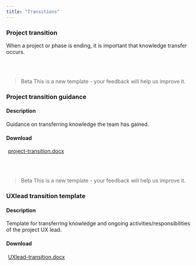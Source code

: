 ```yaml
---
title: "Transitions"
---
```


<div class="pl-pattern">

<h3>Project transition</h3>

When a project or phase is ending, it is important that knowledge transfer occurs.

<br><br>
</div>

<div class="pl-pattern">

> <span class="label label-info">Beta</span> This is a new template - your feedback will help us improve it.

### Project transition guidance

#### Description

Guidance on transferring knowledge the team has gained.

#### Download	

<a href="../downloads/project-transition.docx"><i class="icon icon-file-word-o" style="margin-right: 5px"></i>project-transition.docx</a>

<br><br>
</div>

<div class="pl-pattern">

> <span class="label label-info">Beta</span> This is a new template - your feedback will help us improve it.

### UXlead transition template

#### Description

Template for transferring knowledge and ongoing activities/responsibilities of the project UX lead.

#### Download	

<a href="../downloads/UXlead-transition.docx"><i class="icon icon-file-word-o" style="margin-right: 5px"></i>UXlead-transition.docx</a>

<br><br>
</div>
